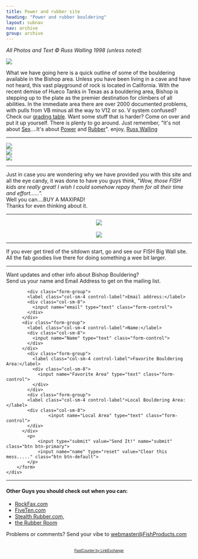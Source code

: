 ```yaml
---
title: Power and rubber site
heading: "Power and rubber bouldering"
layout: subnav
nav: archive
group: archive
---
```



<i>All Photos and Text © Russ Walling 1998 (unless noted)</i>


<div class="row">
	<div class="col-sm-2">
		<a href="#" class="thumbnail">
			<img src="{{ "/pics/pr1.jpeg" | prepend: site.baseurl }}">
		</a>
	</div>
	<div class="col-sm-10">
		<p class="lead">
			What we have going here is a quick outline of some of the bouldering available in the Bishop area. Unless you have been living in a cave and have not heard, this vast playground of rock is located in California. With the recent demise of Hueco Tanks in Texas as a bouldering area, Bishop is stepping up to the plate as the premier destination for climbers of all abilities. In the immediate area there are over 2000 documented problems, with pulls from VB minus all the way to V12 or so. V system confused? Check our <a href="{{ "/powerandrubber/grades" | prepend: site.baseurl }}" target="_blank">grading table</a>. Want some stuff that is harder? Come on over and put it up yourself. There is plenty to go around. Just remember, "It's not about <a href="{{ "/powerandrubber/sex" | prepend: site.baseurl }}" target="_blank">Sex</a>....It's about <a href="{{ "/powerandrubber/power" | prepend: site.baseurl }}" target="_blank">Power</a> and <a href="{{ "/powerandrubber/rubber" | prepend: site.baseurl }}" target="_blank">Rubber</a>". enjoy, <a href="mailto:Russ@FishProducts.com?subject=PR%20Site">Russ Walling
		</p>
	</div>
</div>

<hr />

<div class="row">
	<div class="col-sm-2"></div>
	<div class="col-sm-8">
	 	<div class="col-sm-4">
			<a href="{{ "/powerandrubber/areas" | prepend: site.baseurl }}">
				<img src="{{ "/pics/areas.jpeg" | prepend: site.baseurl }}">
			</a>
	 	</div>
	 	<div class="col-sm-4">
			<a href="{{ "/powerandrubber/maps" | prepend: site.baseurl }}">
				<img src="{{ "/pics/maps.jpeg" | prepend: site.baseurl }}">
			</a>
	 	</div>
	 	<div class="col-sm-4">
			<a href="{{ "/powerandrubber/buy" | prepend: site.baseurl }}">
				<img src="{{ "/pics/buy.jpeg" | prepend: site.baseurl }}">
			</a>
	 	</div>
	 </div>
 	<div class="col-sm-2"></div>
 </div>

 <hr />

<p>
	Just in case you are wondering why we have provided you with this site and all the eye candy, it was done to have you guys think, <i>"Wow, those FISH kids are really great! I wish I could somehow repay them for all their time and effort......".</i> <br />Well you can....BUY A MAXIPAD!<br />Thanks for even thinking about it.<br />
</p>

<hr />

<div class="row">
	<div class="col-sm-12">
		<center>
			<img src="{{ "/pics/bishopweather.gif" | prepend: site.baseurl }}">
			<br />
			<br />
			<a href="{{ "/" | prepend: site.baseurl }}" target="_blank">
				<img src="{{ "/pics/scaredman.jpeg" | prepend: site.baseurl }}">
			</a>
		</center>
	</div>
</div>

<hr />

<p>
If you ever get tired of
the sitdown start, go and see our FISH Big Wall site.<br>
All the fab goodies live there for doing something a wee bit larger.
</p>

<hr />

<p>
	Want updates and other info about Bishop Bouldering?<br> Send us your name and Email Address to get on the mailing list.
</p>
<div class="row">
	<div class="col-sm-12">
		<form action="{{ "/cgi-bin/FormMail.pl" | prepend: site.baseurl }}" method="POST">
			<input type="hidden" name="subject" value="PR Email">

			<div class="form-group">
		    <label class="col-sm-4 control-label">Email address:</label>
		    <div class="col-sm-8">
		      <input name="email" type="text" class="form-control">
		    </div>
		  </div>
		  <div class="form-group">
		    <label class="col-sm-4 control-label">Name:</label>
		    <div class="col-sm-8">
		      <input name="Name" type="text" class="form-control">
		    </div>
		  </div>
			<div class="form-group">
			  <label class="col-sm-4 control-label">Favorite Bouldering Area:</label>
			  <div class="col-sm-8">
			    <input name="Favorite Area" type="text" class="form-control">
			  </div>
			</div>
			<div class="form-group">
		    <label class="col-sm-4 control-label">Local Bouldering Area:</label>
		    <div class="col-sm-8">
					<input name="Local Area" type="text" class="form-control">
		    </div>
		  </div>
			<p>
				<input type="submit" value="Send It!" name="submit" class="btn btn-primary">
				<input name="name" type="reset" value="Clear this mess....." class="btn btn-default">
			</p>
		</form>
	</div>
</div>

<hr />

<h4>
	Other Guys you should check out when you can:
</h4>
<div class="row">
	<ul style="none">
		<li>
			<a href="http://www.rockfax.com/" target="_blank">RockFax.com</a>
		</li>
		<li>
			<a href="http://www.fiveten.com/" target="_blank">FiveTen.com</a>
		</li>
		<li>
			<a href="http://www.stealthrubber.com/" target="_blank">Stealth Rubber.com,</a>
		</li>
		<li>
			<a href="http://www.rubberroomresoles.com/" target="_blank">the Rubber Room</a>
		</li>
	</ul>
</div>

<p>
	Problems or comments? Send your vibe to <a href="mailto:webmaster@fishproducts.com?subject=Webmaster" target="_blank">webmaster@FishProducts.com</a>
</p>

<center>
		<!-- BEGIN FASTCOUNTER CODE -->
		<a href="http://member.linkexchange.com/cgi-bin/fc/fastcounter-login?1112182" target="_top">
				<img src="http://fastcounter.linkexchange.com/fastcounter?1112182+2224371" border="0" align="BOTTOM" width="0" height="0" style="display: none !important; visibility: hidden !important; opacity: 0 !important; background-position: 0px 0px;">
		</a>
		<!-- END FASTCOUNTER CODE -->
		<br>
		<!-- BEGIN FASTCOUNTER LINK -->
		<font size="-2" face="arial"><a href="http://fastcounter.linkexchange.com/fc-join" target="_top">FastCounter
by LinkExchange</a> 
		</font>
		<br>
		<!-- END FASTCOUNTER LINK -->
</center>
